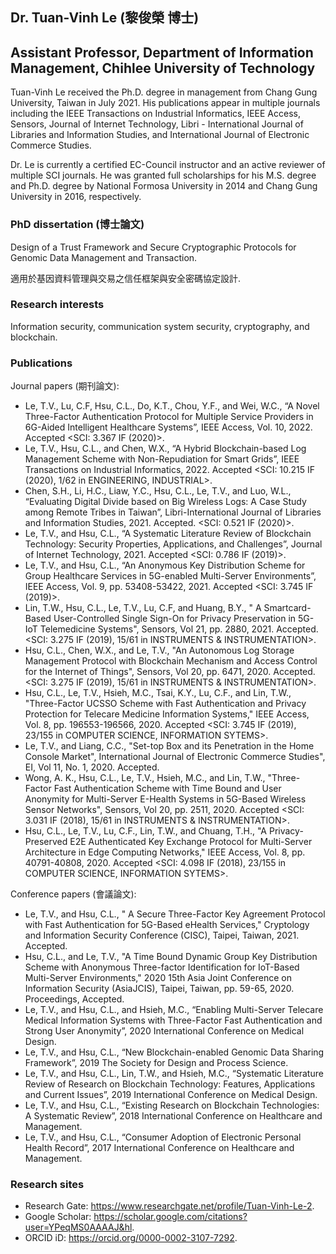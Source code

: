## Dr. Tuan-Vinh Le (黎俊榮 博士)
## Assistant Professor, Department of Information Management, Chihlee University of Technology

Tuan-Vinh Le received the Ph.D. degree in management from Chang Gung University, Taiwan in July 2021. His publications appear in multiple journals including the IEEE Transactions on Industrial Informatics, IEEE Access, Sensors, Journal of Internet Technology, Libri - International Journal of Libraries and Information Studies, and International Journal of Electronic Commerce Studies.

Dr. Le is currently a certified EC-Council instructor and an active reviewer of multiple SCI journals. He was granted full scholarships for his M.S. degree and Ph.D. degree by National Formosa University in 2014 and Chang Gung University in 2016, respectively.

### PhD dissertation (博士論文)

Design of a Trust Framework and Secure Cryptographic Protocols for Genomic Data Management and Transaction.

適用於基因資料管理與交易之信任框架與安全密碼協定設計.

### Research interests

Information security, communication system security, cryptography, and blockchain.

### Publications

Journal papers (期刊論文):

- Le, T.V., Lu, C.F, Hsu, C.L., Do, K.T., Chou, Y.F., and Wei, W.C., “A Novel Three-Factor Authentication Protocol for Multiple Service Providers in 6G-Aided Intelligent Healthcare Systems”, IEEE Access, Vol. 10, 2022. Accepted <SCI: 3.367 IF (2020)>.
- Le, T.V., Hsu, C.L., and Chen, W.X., “A Hybrid Blockchain-based Log Management Scheme with Non-Repudiation for Smart Grids”, IEEE Transactions on Industrial Informatics, 2022. Accepted <SCI: 10.215 IF (2020), 1/62 in ENGINEERING, INDUSTRIAL>.
- Chen, S.H., Li, H.C., Liaw, Y.C., Hsu, C.L., Le, T.V., and Luo, W.L., “Evaluating Digital Divide based on Big Wireless Logs: A Case Study among Remote Tribes in Taiwan”, Libri-International Journal of Libraries and Information Studies, 2021. Accepted. <SCI: 0.521 IF (2020)>.
- Le, T.V., and Hsu, C.L., “A Systematic Literature Review of Blockchain Technology: Security Properties, Applications, and Challenges”, Journal of Internet Technology, 2021. Accepted <SCI: 0.786 IF (2019)>.
- Le, T.V., and Hsu, C.L., “An Anonymous Key Distribution Scheme for Group Healthcare Services in 5G-enabled Multi-Server Environments”, IEEE Access, Vol. 9, pp. 53408-53422, 2021. Accepted <SCI: 3.745 IF (2019)>.
- Lin, T.W., Hsu, C.L., Le, T.V., Lu, C.F, and Huang, B.Y., " A Smartcard-Based User-Controlled Single Sign-On for Privacy Preservation in 5G-IoT Telemedicine Systems", Sensors, Vol 21, pp. 2880, 2021. Accepted. <SCI: 3.275 IF (2019), 15/61 in INSTRUMENTS & INSTRUMENTATION>.
- Hsu, C.L., Chen, W.X., and Le, T.V., "An Autonomous Log Storage Management Protocol with Blockchain Mechanism and Access Control for the Internet of Things", Sensors, Vol 20, pp. 6471, 2020. Accepted. <SCI: 3.275 IF (2019), 15/61 in INSTRUMENTS & INSTRUMENTATION>.
- Hsu, C.L., Le, T.V., Hsieh, M.C., Tsai, K.Y., Lu, C.F., and Lin, T.W., "Three-Factor UCSSO Scheme with Fast Authentication and Privacy Protection for Telecare Medicine Information Systems," IEEE Access, Vol. 8, pp. 196553-196566, 2020. Accepted <SCI: 3.745 IF (2019), 23/155 in COMPUTER SCIENCE, INFORMATION SYTEMS>.
- Le, T.V., and Liang, C.C., "Set-top Box and its Penetration in the Home Console Market", International Journal of Electronic Commerce Studies", EI, Vol 11, No. 1, 2020. Accepted.
- Wong, A. K., Hsu, C.L., Le, T.V., Hsieh, M.C., and Lin, T.W., "Three-Factor Fast Authentication Scheme with Time Bound and User Anonymity for Multi-Server E-Health Systems in 5G-Based Wireless Sensor Networks", Sensors, Vol 20, pp. 2511, 2020. Accepted <SCI: 3.031 IF (2018), 15/61 in INSTRUMENTS & INSTRUMENTATION>.
- Hsu, C.L., Le, T.V., Lu, C.F., Lin, T.W., and Chuang, T.H., "A Privacy-Preserved E2E Authenticated Key Exchange Protocol for Multi-Server Architecture in Edge Computing Networks," IEEE Access, Vol. 8, pp. 40791-40808, 2020. Accepted <SCI: 4.098 IF (2018), 23/155 in COMPUTER SCIENCE, INFORMATION SYTEMS>.

Conference papers (會議論文):

- Le, T.V., and Hsu, C.L., " A Secure Three-Factor Key Agreement Protocol with Fast Authentication for 5G-Based eHealth Services," Cryptology and Information Security Conference (CISC), Taipei, Taiwan, 2021. Accepted.
- Hsu, C.L., and Le, T.V., "A Time Bound Dynamic Group Key Distribution Scheme with Anonymous Three-factor Identification for IoT-Based Multi-Server Environments," 2020 15th Asia Joint Conference on Information Security (AsiaJCIS), Taipei, Taiwan, pp. 59-65, 2020. Proceedings, Accepted.
- Le, T.V., and Hsu, C.L., and Hsieh, M.C., “Enabling Multi-Server Telecare Medical Information Systems with Three-Factor Fast Authentication and Strong User Anonymity”, 2020 International Conference on Medical Design.
- Le, T.V., and Hsu, C.L., “New Blockchain-enabled Genomic Data Sharing Framework”, 2019 The Society for Design and Process Science.
- Le, T.V., and Hsu, C.L., Lin, T.W., and Hsieh, M.C., “Systematic Literature Review of Research on Blockchain Technology: Features, Applications and Current Issues”, 2019 International Conference on Medical Design.
- Le, T.V., and Hsu, C.L., “Existing Research on Blockchain Technologies: A Systematic Review”, 2018 International Conference on Healthcare and Management.
- Le, T.V., and Hsu, C.L., “Consumer Adoption of Electronic Personal Health Record”, 2017 International Conference on Healthcare and Management.

### Research sites

- Research Gate: https://www.researchgate.net/profile/Tuan-Vinh-Le-2.
- Google Scholar: https://scholar.google.com/citations?user=YPeqMS0AAAAJ&hl.
- ORCID iD: https://orcid.org/0000-0002-3107-7292.
